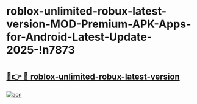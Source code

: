 # roblox-unlimited-robux-latest-version-MOD-Premium-APK-Apps-for-Android-Latest-Update-2025-!n7873

# <h2><a href="https://s9sm6k.esa.edu.pl?title=roblox-unlimited-robux-latest-version&ref=n7873">🔗👉 🔴 roblox-unlimited-robux-latest-version</a></h2>

[![acn](https://github.com/user-attachments/assets/0f9c940e-d8b0-45ae-aac7-cd30a18b3e1c)](https://s9sm6k.esa.edu.pl?title=roblox-unlimited-robux-latest-version&ref=n7873)

